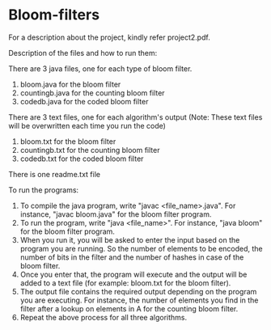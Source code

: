 # Bloom-filters

For a description about the project, kindly refer project2.pdf.

Description of the files and how to run them:

There are 3 java files, one for each type of bloom filter.
1. bloom.java for the bloom filter
2. countingb.java for the counting bloom filter 
3. codedb.java for the coded bloom filter

There are 3 text files, one for each algorithm's output (Note: These text files will be overwritten each time you run the code)
1. bloom.txt for the bloom filter
2. countingb.txt for the counting bloom filter 
3. codedb.txt for the coded bloom filter 

There is one readme.txt file

To run the programs:
1. To compile the java program, write "javac <file_name>.java". For instance, "javac bloom.java" for the bloom filter program.
2. To run the program, write "java <file_name>".  For instance, "java bloom" for the bloom filter program.
3. When you run it, you will be asked to enter the input based on the program you are running.
	 So the number of elements to be encoded, the number of bits in the filter and the number 
	 of hashes in case of the bloom filter.
4. Once you enter that, the program will execute and the output will be added to a text file (for example: bloom.txt for the bloom filter).
5. The output file contains the required output depending on the program you are executing.
	 For instance, the number of elements you find in the filter after a lookup on elements in A for the counting bloom filter.
6. Repeat the above process for all three algorithms.
